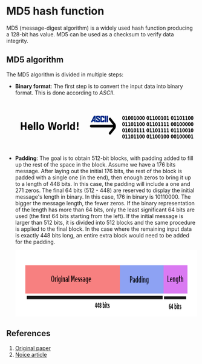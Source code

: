 # MD5 hash function

MD5 (message-digest algorithm) is a widely used hash function producing a 128-bit has value. MD5 can be used as a
checksum to verify data integrity. 

## MD5 algorithm

The MD5 algorithm is divided in multiple steps:

- **Binary format**: The first step is to convert the input data into binary format. This is done according to  *ASCII*.
    <p align="center">
    <img src="/static/md5_step1.png" width="500" height="125">
    </p>

- **Padding**: The goal is to obtain 512-bit blocks, with padding added to fill up the rest of the space in the block.
    Assume we have a 176 bits message. After laying out the initial 176 bits, the rest of the block is padded with a
    single one (in the end), then enough zeros to bring it up to a length of 448 bits. In this case, the padding will
    include a one and 271 zeros. The final 64 bits (512 - 448) are reserved to display the initial message's length in
    binary. In this case, 176 in binary is 10110000. The bigger the message length, the fewer zeros. If the binary
    representation of the length has more than 64 bits, only the least significant 64 bits are used (the first 64 bits
    starting from the left). If the initial message is larger than 512 bits, it is divided into 512 blocks and the same
    procedure is applied to the final block. In the case where the remaining input data is exactly 448 bits long, an
    entire extra block would need to be added for the padding.
    
    <p align="center">
    <img src="/static/md5_step2.png" width="1000" height="175">
    </p>

## References

1. [Original paper](/https://datatracker.ietf.org/doc/html/rfc1321)
2. [Noice article](https://www.comparitech.com/blog/information-security/md5-algorithm-with-examples/)
